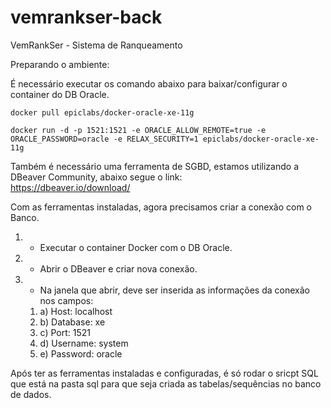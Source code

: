 # vemrankser-back
VemRankSer - Sistema de Ranqueamento

Preparando o ambiente:

É necessário executar os comando abaixo para baixar/configurar o container do DB Oracle.

`docker pull epiclabs/docker-oracle-xe-11g`

`docker run -d -p 1521:1521 -e ORACLE_ALLOW_REMOTE=true -e ORACLE_PASSWORD=oracle -e RELAX_SECURITY=1 epiclabs/docker-oracle-xe-11g`


Também é necessário uma ferramenta de SGBD, estamos utilizando a DBeaver Community, abaixo segue o link:
<br> https://dbeaver.io/download/

Com as ferramentas instaladas, agora precisamos criar a conexão com o Banco.
1. - Executar o container Docker com o DB Oracle.
2. - Abrir o DBeaver e criar nova conexão.
3. - Na janela que abrir, deve ser inserida as informações da conexão nos campos:
    1. a) Host: localhost
    2. b) Database: xe
    3. c) Port: 1521
    4. d) Username: system
    5. e) Password: oracle

Após ter as ferramentas instaladas e configuradas, é só rodar o sricpt SQL que está na pasta sql para que seja criada as tabelas/sequências no banco de dados.